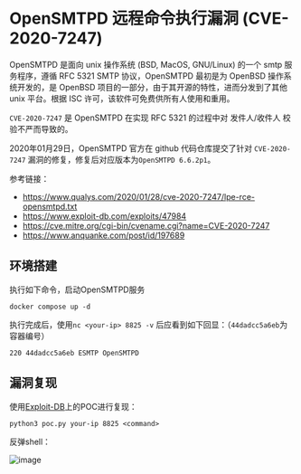 # OpenSMTPD 远程命令执行漏洞 (CVE-2020-7247)

OpenSMTPD 是面向 unix 操作系统 (BSD, MacOS, GNU/Linux) 的一个 smtp 服务程序，遵循 RFC 5321 SMTP 协议，OpenSMTPD 最初是为 OpenBSD 操作系统开发的，是 OpenBSD 项目的一部分，由于其开源的特性，进而分发到了其他 unix 平台。根据 ISC 许可，该软件可免费供所有人使用和重用。

`CVE-2020-7247` 是 OpenSMTPD 在实现 RFC 5321 的过程中对 发件人/收件人 校验不严而导致的。

2020年01月29日，OpenSMTPD 官方在 github 代码仓库提交了针对 `CVE-2020-7247` 漏洞的修复，修复后对应版本为`OpenSMTPD 6.6.2p1`。

参考链接：

- https://www.qualys.com/2020/01/28/cve-2020-7247/lpe-rce-opensmtpd.txt
- https://www.exploit-db.com/exploits/47984
- https://cve.mitre.org/cgi-bin/cvename.cgi?name=CVE-2020-7247
- https://www.anquanke.com/post/id/197689

## 环境搭建

执行如下命令，启动OpenSMTPD服务

```
docker compose up -d
```

执行完成后，使用`nc <your-ip> 8825 -v` 后应看到如下回显：（`44dadcc5a6eb`为容器编号）

```
220 44dadcc5a6eb ESMTP OpenSMTPD
```

## 漏洞复现

使用[Exploit-DB](https://www.exploit-db.com/exploits/47984)上的POC进行复现：

```
python3 poc.py your-ip 8825 <command> 
```

反弹shell：

![image](1.png)
